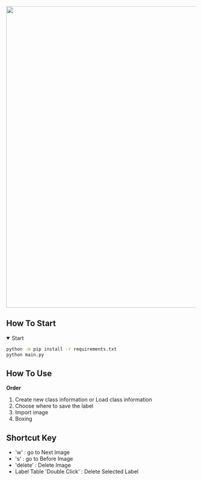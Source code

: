 <img width="800" src="https://github.com/dnlee119/labeling/blob/master/img/main.jpg?raw=true">

## How To Start
<details open>
<summary>Start</summary>

```bash
python -m pip install -r requirements.txt
python main.py
```
</details>

## How To Use
**Order**
1. Create new class information or Load class information
2. Choose where to save the label
3. Import image
4. Boxing

## Shortcut Key
- 'w' : go to Next Image
- 's' : go to Before Image
- 'delete' : Delete Image
- Label Table 'Double Click' : Delete Selected Label